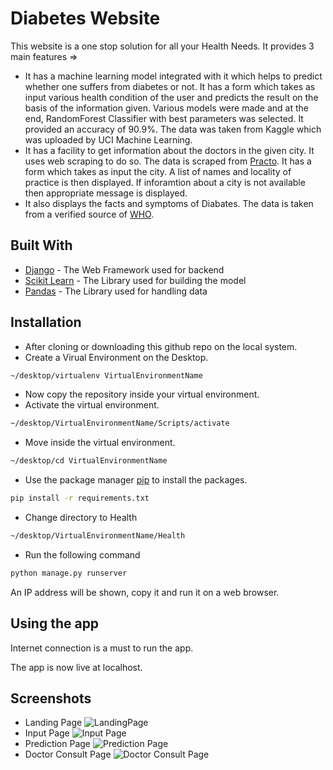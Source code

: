 # Diabetes Website
This website is a one stop solution for all your Health Needs. It provides 3 main features =>

* It has a machine learning model integrated with it which helps to predict whether one suffers from diabetes or not. It has a form which takes as input various health condition of the user and predicts the result on the basis of the information given. Various models were made and at the end, RandomForest Classifier with best parameters was selected. It provided an accuracy of 90.9%. The data was taken from Kaggle which was uploaded by UCI Machine Learning.
* It has a facility to get information about the doctors in the given city. It uses web scraping to do so. The data is scraped from [Practo](https://www.practo.com/). It has a form which takes as input the city. A list of names and locality of practice is then displayed. If inforamtion about a city is not available then appropriate message is displayed.
* It also displays the facts and symptoms of Diabates. The data is taken from a verified source of [WHO](https://www.who.int/).

## Built With
* [Django](https://www.djangoproject.com/) - The Web Framework used for backend
* [Scikit Learn](https://scikit-learn.org/) - The Library used for building the model
* [Pandas](https://pandas.pydata.org/) - The Library used for handling data

## Installation
* After cloning or downloading this github repo on the local system. 
* Create a Virual Environment on the Desktop.
```bash
~/desktop/virtualenv VirtualEnvironmentName
```
* Now copy the repository inside your virtual environment.
* Activate the virtual environment.
```bash
~/desktop/VirtualEnvironmentName/Scripts/activate
```
* Move inside the virtual environment.
```bash
~/desktop/cd VirtualEnvironmentName
```
* Use the package manager [pip](https://pip.pypa.io/en/stable/) to install the packages.
```bash
pip install -r requirements.txt
```
* Change directory to Health
```bash
~/desktop/VirtualEnvironmentName/Health
```
* Run the following command
```bash
python manage.py runserver
```
An IP address will be shown, copy it and run it on a web browser.

## Using the app
Internet connection is a must to run the app.

The app is now live at localhost.

## Screenshots
* Landing Page
![LandingPage](https://github.com/faiz-hasan11/Diabetes/blob/master/Screenshots/landingpage.png)
* Input Page
![Input Page](https://github.com/faiz-hasan11/Diabetes/blob/master/Screenshots/inputpage.png)
* Prediction Page
![Prediction Page](https://github.com/faiz-hasan11/Diabetes/blob/master/Screenshots/predictionpage.png)
* Doctor Consult Page
![Doctor Consult Page](https://github.com/faiz-hasan11/Diabetes/blob/master/Screenshots/doctorconsult.png)

